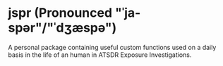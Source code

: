 # jspr (Pronounced "ˈja-spər"/"ˈdʒæspə")

A personal package containing useful custom functions used on a daily basis in the life of an human in ATSDR Exposure Investigations.
